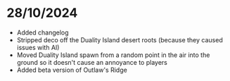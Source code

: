 # 28/10/2024
* Added changelog
* Stripped deco off the Duality Island desert roots (because they caused issues with AI)
* Moved Duality Island spawn from a random point in the air into the ground so it doesn't cause an annoyance to players
* Added beta version of Outlaw's Ridge